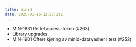 ```yaml
---
title: minid
date: 2025-01-16T12:25:21Z
---
```

- MIN-1831 Rettet access-token (#263)
- Library upgrades
- MIN-1901 Oftere kjøring av minid-datawasher i test (#252)

